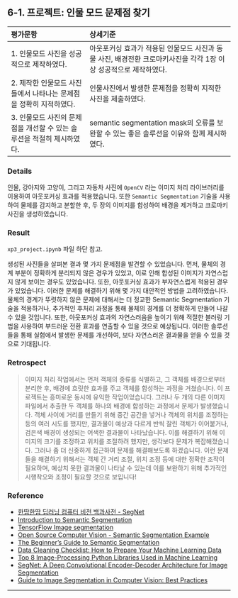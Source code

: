 ## 6-1. 프로젝트: 인물 모드 문제점 찾기

| 평가문항  | 상세기준 | 
| :--- | :--- | 
| 1. 인물모드 사진을 성공적으로 제작하였다. | 아웃포커싱 효과가 적용된 인물모드 사진과 동물 사진, 배경전환 크로마키사진을 각각 1장 이상 성공적으로 제작하였다. | 
| 2. 제작한 인물모드 사진들에서 나타나는 문제점을 정확히 지적하였다. | 인물사진에서 발생한 문제점을 정확히 지적한 사진을 제출하였다. |   
| 3. 인물모드 사진의 문제점을 개선할 수 있는 솔루션을 적절히 제시하였다. | semantic segmentation mask의 오류를 보완할 수 있는 좋은 솔루션을 이유와 함께 제시하였다. | 

### Details  

인물, 강아지와 고양이, 그리고 자동차 사진에 `OpenCV` 라는 이미지 처리 라이브러리를 이용하여 아웃포커싱 효과를 적용했습니다. 또한 `Semantic Segmentation` 기술을 사용하여 물체를 감지하고 분할한 후, 두 장의 이미지를 합성하여 배경을 제거하고 크로마키 사진을 생성하였습니다. 

### Result  

`xp3_project.ipynb` 파일 하단 참고.  

생성된 사진들을 살펴본 결과 몇 가지 문제점을 발견할 수 있었습니다. 먼저, 물체의 경계 부분이 정확하게 분리되지 않은 경우가 있었고, 이로 인해 합성된 이미지가 자연스럽지 않게 보이는 경우도 있었습니다. 또한, 아웃포커싱 효과가 부자연스럽게 적용된 경우가 있었습니다. 이러한 문제를 해결하기 위해 몇 가지 대안적인 방법을 고려하였습니다. 물체의 경계가 뚜렷하지 않은 문제에 대해서는 더 정교한 Semantic Segmentation 기술을 적용하거나, 추가적인 후처리 과정을 통해 물체의 경계를 더 정확하게 만들어 나갈 수 있을 것입니다. 또한, 아웃포커싱 효과의 자연스러움을 높이기 위해 적절한 블러링 기법을 사용하여 부드러운 전환 효과를 연출할 수 있을 것으로 예상됩니다. 이러한 솔루션들을 통해 실험에서 발생한 문제를 개선하여, 보다 자연스러운 결과물을 얻을 수 있을 것으로 기대됩니다.  

### Retrospect

>이미지 처리 작업에서는 먼저 객체의 종류를 식별하고, 그 객체를 배경으로부터 분리한 후, 배경에 흐릿한 효과를 주고 객체를 합성하는 과정을 거쳤습니다. 이 프로젝트는 흥미로운 동시에 유익한 작업이었습니다.
>그러나 두 개의 다른 이미지 파일에서 추출한 두 객체를 하나의 배경에 합성하는 과정에서 문제가 발생했습니다. 객체 사이에 거리를 만들기 위해 중간 공간을 넣거나 객체의 위치를 조정하는 등의 여러 시도를 했지만, 결과물이 예상과 다르게 반씩 잘린 객체가 이어붙거나, 검은색 배경이 생성되는 어색한 결과물이 나타났습니다.
>이를 해결하기 위해 이미지의 크기를 조정하고 위치를 조절하려 했지만, 생각보다 문제가 복잡해졌습니다. 그러나 좀 더 신중하게 접근하여 문제를 해결해보도록 하겠습니다. 이런 문제들을 해결하기 위해서는 객체 간 거리 조절, 위치 조정 등에 대한 정확한 조작이 필요하며, 예상치 못한 결과물이 나타날 수 있는데 이를 보완하기 위해 추가적인 시행착오와 조정이 필요할 것으로 보입니다!

### Reference

* [한땀한땀 딥러닝 컴퓨터 비전 백과사전 - SegNet](https://wikidocs.net/148875)
* [Introduction to Semantic Segmentation](https://encord.com/blog/guide-to-semantic-segmentation/)
* [TensorFlow Image segmentation](https://www.tensorflow.org/tutorials/images/segmentation)
* [Open Source Computer Vision - Semantic Segmentation Example](https://docs.opencv.org/4.x/dc/d20/tutorial_js_semantic_segmentation.html)
* [The Beginner’s Guide to Semantic Segmentation](https://www.v7labs.com/blog/semantic-segmentation-guide#h4)
* [Data Cleaning Checklist: How to Prepare Your Machine Learning Data](https://www.v7labs.com/blog/data-cleaning-guide)
* [Top 8 Image-Processing Python Libraries Used in Machine Learning](https://neptune.ai/blog/image-processing-python-libraries-for-machine-learning)
* [SegNet: A Deep Convolutional Encoder-Decoder Architecture for Image Segmentation](https://arxiv.org/abs/1511.00561)
* [Guide to Image Segmentation in Computer Vision: Best Practices](https://encord.com/blog/image-segmentation-for-computer-vision-best-practice-guide/)

---